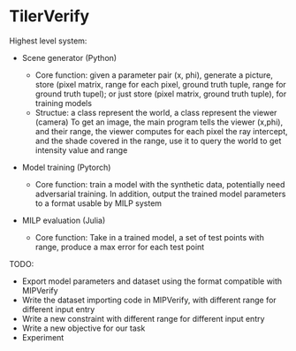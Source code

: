 # TilerVerify
Highest level system:
- Scene generator (Python)
    - Core function: given a parameter pair (x, phi), generate a picture, store (pixel matrix, range for each pixel, ground truth tuple, range for ground truth tupel); or just store (pixel matrix, ground truth tuple), for training models
    - Structue: a class represent the world, a class represent the viewer (camera)
        To get an image, the main program tells the viewer (x,phi), and their range, the viewer computes for each pixel the ray intercept, and the shade covered in the range, use it to query the world to get intensity value and range

- Model training (Pytorch)
    - Core function: train a model with the synthetic data, potentially need adversarial training. In addition, output the trained model parameters to a format usable by MILP system

- MILP evaluation (Julia)
    - Core function: Take in a trained model, a set of test points with range, produce a max error for each test point

TODO:
- Export model parameters and dataset using the format compatible with MIPVerify
- Write the dataset importing code in MIPVerify, with different range for different input entry
- Write a new constraint with different range for different input entry
- Write a new objective for our task
- Experiment
